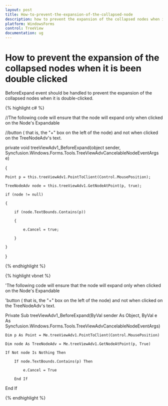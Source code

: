 ```yaml
---
layout: post
title: How-to-prevent-the-expansion-of-the-collapsed-node
description: how to prevent the expansion of the collapsed nodes when it is been double clicked
platform: WindowsForms
control: TreeView 
documentation: ug
---
```


# How to prevent the expansion of the collapsed nodes when it is been double clicked

BeforeExpand event should be handled to prevent the expansion of the collapsed nodes when it is double-clicked.

{% highlight c# %}



//The following code will ensure that the node will expand only when clicked on the Node's Expandable 

//button ( that is, the "+" box on the left of the node) and not when clicked on the TreeNodeAdv's text.



private void treeViewAdv1_BeforeExpand(object sender, Syncfusion.Windows.Forms.Tools.TreeViewAdvCancelableNodeEventArgs e)

{

    Point p = this.treeViewAdv1.PointToClient(Control.MousePosition);

    TreeNodeAdv node = this.treeViewAdv1.GetNodeAtPoint(p, true);

    if (node != null)

    {

        if (node.TextBounds.Contains(p))

        {

            e.Cancel = true;

        }

    }

}

{% endhighlight %}

{% highlight vbnet %}



'The following code will ensure that the node will expand only when clicked on the Node's Expandable 

'button ( that is, the "+" box on the left of the node) and not when clicked on the TreeNodeAdv's text.



Private Sub treeViewAdv1_BeforeExpand(ByVal sender As Object, ByVal e As Syncfusion.Windows.Forms.Tools.TreeViewAdvCancelableNodeEventArgs)

    Dim p As Point = Me.treeViewAdv1.PointToClient(Control.MousePosition)

    Dim node As TreeNodeAdv = Me.treeViewAdv1.GetNodeAtPoint(p, True)

    If Not node Is Nothing Then

        If node.TextBounds.Contains(p) Then

            e.Cancel = True

        End If

End If

{% endhighlight %}

